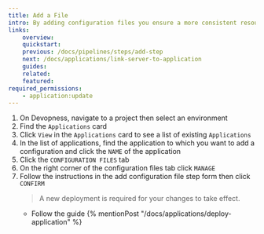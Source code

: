 ```yaml
---
title: Add a File
intro: By adding configuration files you ensure a more consistent resource deployment, as they can contain crucial information and settings for each environment.
links:
    overview:
    quickstart:
    previous: /docs/pipelines/steps/add-step
    next: /docs/applications/link-server-to-application
    guides:
    related:
    featured:
required_permissions:
    - application:update
---
```


1. On Devopness, navigate to a project then select an environment
1. Find the `Applications` card
1. Click `View` in the `Applications` card to see a list of existing `Applications`
1. In the list of applications, find the application to which you want to add a configuration and click the `NAME` of the application
1. Click the `CONFIGURATION FILES` tab
1. On the right corner of the configuration files tab click `MANAGE`
1. Follow the instructions in the add configuration file step form then click `CONFIRM`
    > A new deployment is required for your changes to take effect.
      - Follow the guide {% mentionPost "/docs/applications/deploy-application" %}
